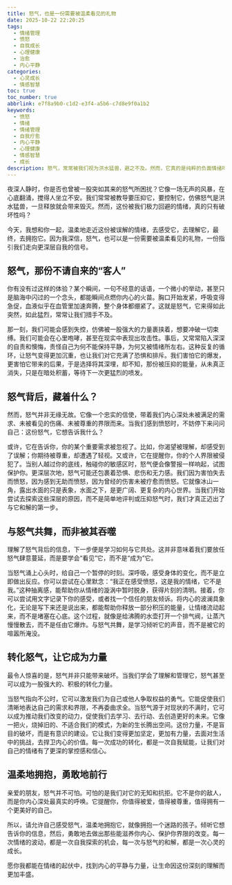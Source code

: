 ```yaml
---
title: 怒气，也是一份需要被温柔看见的礼物
date: 2025-10-22 22:20:25
tags:
  - 情绪管理
  - 愤怒
  - 自我成长
  - 心理健康
  - 治愈
  - 内心平静
categories:
  - 心灵成长
  - 情感智慧
toc: true
toc_number: true
abbrlink: e7f8a9b0-c1d2-e3f4-a5b6-c7d8e9f0a1b2
keywords:
  - 愤怒
  - 情绪
  - 情绪管理
  - 自我疗愈
  - 内心平静
  - 心理健康
  - 情感智慧
  - 成长
description: 怒气，常常被我们视为洪水猛兽，避之不及。然而，它真的是纯粹的负面情绪吗？这篇文章将带你深入探索怒气的本质，理解它为何而来，如何温柔地与它共处，并最终将其转化为滋养我们内心的力量，让每一次情绪的波动都成为自我成长的契机。
---
```


夜深人静时，你是否也曾被一股突如其来的怒气所困扰？它像一场无声的风暴，在心底翻涌，搅得人坐立不安。我们常常被教导要压抑它，要控制它，仿佛怒气是洪水猛兽，一旦释放就会带来毁灭。然而，这份被我们极力回避的情绪，真的只有破坏性吗？

今天，我想和你一起，温柔地走近这份被误解的情绪，去感受它，去理解它，最终，去拥抱它。因为我深信，怒气，也可以是一份需要被温柔看见的礼物，一份指引我们走向更深层自我的信号。

## 怒气，那份不请自来的“客人”

你有没有过这样的体验？某个瞬间，一句不经意的话语，一个微小的举动，甚至只是脑海中闪过的一个念头，都能瞬间点燃你内心的火苗。胸口开始发紧，呼吸变得急促，血液似乎在血管里加速奔腾，整个身体都绷紧了。这就是怒气，它来得如此突然，如此猛烈，常常让我们措手不及。

那一刻，我们可能会感到失控，仿佛被一股强大的力量裹挟着，想要冲破一切束缚。我们可能会在心里咆哮，甚至在现实中表现出攻击性。事后，又常常陷入深深的自责和懊悔，责怪自己为何不能保持平静，为何又被情绪所左右。这种反复的循环，让怒气变得更加沉重，也让我们对它充满了恐惧和排斥。我们害怕它的爆发，更害怕它带来的后果，于是选择将其深埋，却不知，那份被压抑的能量，从未真正消失，只是在暗处积蓄，等待下一次更猛烈的喷发。

## 怒气背后，藏着什么？

然而，怒气并非无缘无故。它像一个忠实的信使，带着我们内心深处未被满足的需求、未被看见的伤痛、未被尊重的界限而来。当我们感到愤怒时，不妨停下来问问自己：这份怒气，它想告诉我什么？

或许，它在告诉你，你的某个重要需求被忽视了。比如，你渴望被理解，却感受到了误解；你期待被尊重，却遭遇了轻视。又或许，它在提醒你，你的个人界限被侵犯了。当别人越过你的底线，触碰你的敏感区时，怒气便会像警报一样响起，试图保护你。更深层次地，怒气可能还包裹着恐惧、悲伤和无力感。我们因为害怕失去而愤怒，因为感到无助而愤怒，因为曾经的伤害未被疗愈而愤怒。它就像冰山一角，露出水面的只是表象，水面之下，是更广阔、更复杂的内心世界。当我们开始尝试去探索这些深层的原因，而不是简单地评判或压抑怒气时，我们才真正迈出了与它和解的第一步。

## 与怒气共舞，而非被其吞噬

理解了怒气背后的信息，下一步便是学习如何与它共处。这并非意味着我们要放任怒气肆意蔓延，而是要学会“看见”它，而不是“成为”它。

当怒气涌上心头时，给自己一个暂停的时刻。深呼吸，感受身体的变化，而不是立即做出反应。你可以尝试在心里默念：“我正在感受愤怒，这是我的情绪，它不是我。”这种抽离感，能帮助你从情绪的漩涡中暂时脱身，获得片刻的清明。接着，你可以尝试用文字记录下你的感受，或者找一个信任的朋友倾诉。将内心的波澜具象化，无论是写下来还是说出来，都能帮助你释放一部分积压的能量，让情绪流动起来，而不是堵塞在心底。这个过程，就像是给沸腾的水壶打开一个排气阀，让蒸汽慢慢散去，而不是任由它爆炸。与怒气共舞，是学习倾听它的声音，而不是被它的喧嚣所淹没。

## 转化怒气，让它成为力量

最令人惊喜的是，怒气并非只能带来破坏。当我们学会了理解和管理它，怒气甚至可以成为一股强大的、积极的转化力量。

当怒气指向不公时，它可以激发我们为自己或他人争取权益的勇气。它能促使我们清晰地表达自己的需求和界限，不再委曲求全。当怒气源于对现状的不满时，它可以成为推动我们改变的动力，促使我们去学习、去行动、去创造更好的未来。它像一把火，烧掉旧的、不适合我们的模式，为新的生长腾出空间。这份力量，不是盲目的破坏，而是有意识的建设。它让我们变得更加坚定，更加有力量，去面对生活中的挑战，去捍卫内心的价值。每一次成功的转化，都是一次自我赋能，让我们对自己的情绪有了更深的掌控感和信心。

## 温柔地拥抱，勇敢地前行

亲爱的朋友，怒气并不可怕。可怕的是我们对它的无知和抗拒。它不是你的敌人，而是你内心深处最真实的呼唤。它提醒你，你值得被爱，值得被尊重，值得拥有一个更美好的自己。

所以，请允许自己感受怒气，温柔地拥抱它，就像拥抱一个迷路的孩子。倾听它想告诉你的信息，然后，勇敢地去做出那些能滋养你内心、保护你界限的改变。每一次情绪的波动，都是一次自我探索的机会，每一次与怒气的和解，都是一次心灵的成长。

愿你我都能在情绪的起伏中，找到内心的平静与力量，让生命因这份深刻的理解而更加丰盛。